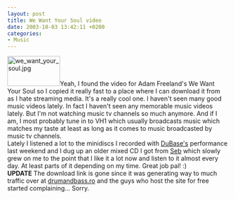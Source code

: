 ```yaml
---
layout: post
title: We Want Your Soul video
date: 2003-10-03 13:42:11 +0200
categories:
- Music
---
```

<p><img alt="we_want_your_soul.jpg" src="http://www.rusiczki.net/blog/blogpics/we_want_your_soul.jpg" width="120" height="68" border="0" class="postimage" />Yeah, I found the video for Adam Freeland's We Want Your Soul so I copied it really fast to a place where I can download it from as I hate streaming media. It's a really cool one. I haven't seen many good music videos lately. In fact I haven't seen any memorable music videos lately. But I'm not watching music tv channels so much anymore. And if I am, I most probably tune in to VH1 which usually broadcasts music which matches my taste at least as long as it comes to music broadcasted by music tv channels.<br />
Lately I listened a lot to the minidiscs I recorded with <a href="http://drumandbass.ro/dnb/artists/dj_dubase/" title="DuBase's profile @ DrumAndBass.RO">DuBase's</a> performance last weekend and I dug up an older mixed CD I got from <a href="http://drumandbass.ro/dnb/artists/infamous_massive/" title="Seb's profile at DrumAndBass.RO">Seb</a> which slowly grew on me to the point that I like it a lot now and listen to it almost every day. At least parts of it depending on my time. Great job pal! :)<br />
<b>UPDATE</b> The download link is gone since it was generating way to much traffic over at <a href="http://www.drumandbass.ro">drumandbass.ro</a> and the guys who host the site for free started complaining... Sorry.</p>
